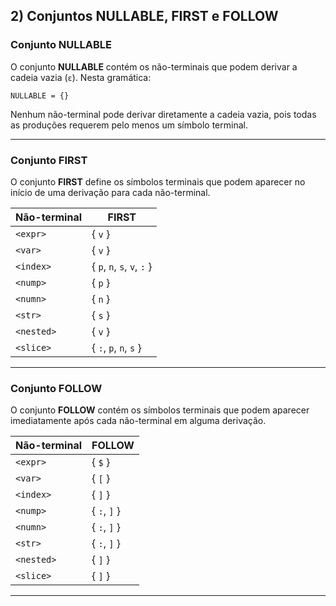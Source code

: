 ## 2) **Conjuntos NULLABLE, FIRST e FOLLOW**

### **Conjunto NULLABLE**

O conjunto **NULLABLE** contém os não-terminais que podem derivar a cadeia vazia (`ε`). Nesta gramática:

```plaintext
NULLABLE = {}
```

Nenhum não-terminal pode derivar diretamente a cadeia vazia, pois todas as produções requerem pelo menos um símbolo terminal.

---

### **Conjunto FIRST**

O conjunto **FIRST** define os símbolos terminais que podem aparecer no início de uma derivação para cada não-terminal.

| Não-terminal | FIRST                                      |
|--------------|-------------------------------------------|
| `<expr>`     | { `v` }                                   |
| `<var>`      | { `v` }                                   |
| `<index>`    | { `p`, `n`, `s`, `v`, `:` }               |
| `<nump>`     | { `p` }                                   |
| `<numn>`     | { `n` }                                   |
| `<str>`      | { `s` }                                   |
| `<nested>`   | { `v` }                                   |
| `<slice>`    | { `:`, `p`, `n`, `s` }                    |

---

### **Conjunto FOLLOW**

O conjunto **FOLLOW** contém os símbolos terminais que podem aparecer imediatamente após cada não-terminal em alguma derivação.

| Não-terminal | FOLLOW               |
|--------------|----------------------|
| `<expr>`     | { `$` }             |
| `<var>`      | { `[` }             |
| `<index>`    | { `]` }             |
| `<nump>`     | { `:`, `]` }        |
| `<numn>`     | { `:`, `]` }        |
| `<str>`      | { `:`, `]` }        |
| `<nested>`   | { `]` }             |
| `<slice>`    | { `]` }             |

---